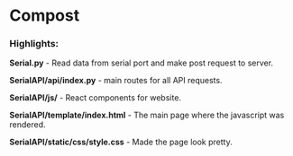 # Compost

### Highlights:

__Serial.py__ - Read data from serial port and make post request to server.

__SerialAPI/api/index.py__ - main routes for all API requests.

__SerialAPI/js/__ - React components for website.

__SerialAPI/template/index.html__ - The main page where the javascript was rendered.

__SerialAPI/static/css/style.css__ - Made the page look pretty.

